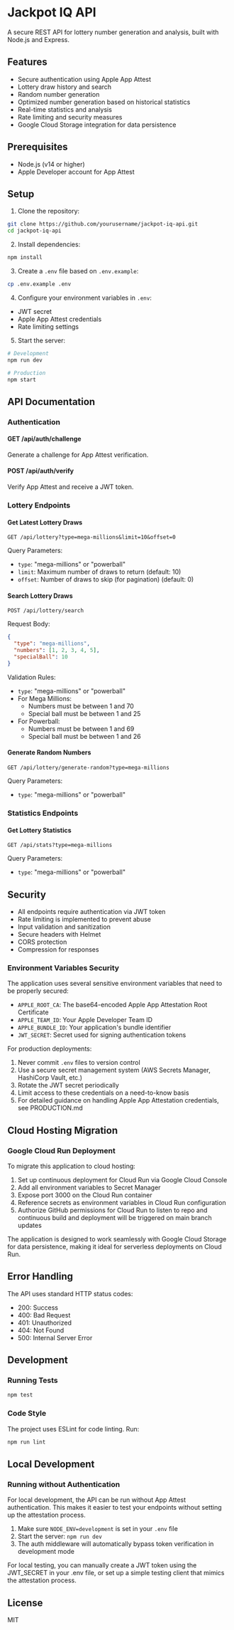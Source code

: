 # Jackpot IQ API

A secure REST API for lottery number generation and analysis, built with Node.js and Express.

## Features

- Secure authentication using Apple App Attest
- Lottery draw history and search
- Random number generation
- Optimized number generation based on historical statistics
- Real-time statistics and analysis
- Rate limiting and security measures
- Google Cloud Storage integration for data persistence

## Prerequisites

- Node.js (v14 or higher)
- Apple Developer account for App Attest

## Setup

1. Clone the repository:

```bash
git clone https://github.com/yourusername/jackpot-iq-api.git
cd jackpot-iq-api
```

2. Install dependencies:

```bash
npm install
```

3. Create a `.env` file based on `.env.example`:

```bash
cp .env.example .env
```

4. Configure your environment variables in `.env`:

- JWT secret
- Apple App Attest credentials
- Rate limiting settings

5. Start the server:

```bash
# Development
npm run dev

# Production
npm start
```

## API Documentation

### Authentication

#### GET /api/auth/challenge

Generate a challenge for App Attest verification.

#### POST /api/auth/verify

Verify App Attest and receive a JWT token.

### Lottery Endpoints

#### Get Latest Lottery Draws

```
GET /api/lottery?type=mega-millions&limit=10&offset=0
```

Query Parameters:

- `type`: "mega-millions" or "powerball"
- `limit`: Maximum number of draws to return (default: 10)
- `offset`: Number of draws to skip (for pagination) (default: 0)

#### Search Lottery Draws

```
POST /api/lottery/search
```

Request Body:

```json
{
  "type": "mega-millions",
  "numbers": [1, 2, 3, 4, 5],
  "specialBall": 10
}
```

Validation Rules:

- `type`: "mega-millions" or "powerball"
- For Mega Millions:
  - Numbers must be between 1 and 70
  - Special ball must be between 1 and 25
- For Powerball:
  - Numbers must be between 1 and 69
  - Special ball must be between 1 and 26

#### Generate Random Numbers

```
GET /api/lottery/generate-random?type=mega-millions
```

Query Parameters:

- `type`: "mega-millions" or "powerball"

### Statistics Endpoints

#### Get Lottery Statistics

```
GET /api/stats?type=mega-millions
```

Query Parameters:

- `type`: "mega-millions" or "powerball"

## Security

- All endpoints require authentication via JWT token
- Rate limiting is implemented to prevent abuse
- Input validation and sanitization
- Secure headers with Helmet
- CORS protection
- Compression for responses

### Environment Variables Security

The application uses several sensitive environment variables that need to be properly secured:

- `APPLE_ROOT_CA`: The base64-encoded Apple App Attestation Root Certificate
- `APPLE_TEAM_ID`: Your Apple Developer Team ID
- `APPLE_BUNDLE_ID`: Your application's bundle identifier
- `JWT_SECRET`: Secret used for signing authentication tokens

For production deployments:

1. Never commit `.env` files to version control
2. Use a secure secret management system (AWS Secrets Manager, HashiCorp Vault, etc.)
3. Rotate the JWT secret periodically
4. Limit access to these credentials on a need-to-know basis
5. For detailed guidance on handling Apple App Attestation credentials, see PRODUCTION.md

## Cloud Hosting Migration

### Google Cloud Run Deployment

To migrate this application to cloud hosting:

1. Set up continuous deployment for Cloud Run via Google Cloud Console
2. Add all environment variables to Secret Manager
3. Expose port 3000 on the Cloud Run container
4. Reference secrets as environment variables in Cloud Run configuration
5. Authorize GitHub permissions for Cloud Run to listen to repo and continuous build and deployment will be triggered on main branch updates

The application is designed to work seamlessly with Google Cloud Storage for data persistence, making it ideal for serverless deployments on Cloud Run.

## Error Handling

The API uses standard HTTP status codes:

- 200: Success
- 400: Bad Request
- 401: Unauthorized
- 404: Not Found
- 500: Internal Server Error

## Development

### Running Tests

```bash
npm test
```

### Code Style

The project uses ESLint for code linting. Run:

```bash
npm run lint
```

## Local Development

### Running without Authentication

For local development, the API can be run without App Attest authentication. This makes it easier to test your endpoints without setting up the attestation process.

1. Make sure `NODE_ENV=development` is set in your `.env` file
2. Start the server: `npm run dev`
3. The auth middleware will automatically bypass token verification in development mode

For local testing, you can manually create a JWT token using the JWT_SECRET in your .env file, or set up a simple testing client that mimics the attestation process.

## License

MIT
